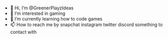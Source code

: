 - 👋 Hi, I’m @GreenerPlayzIdeas
- 👀 I’m interested in gaming
- 🌱 I’m currently learning how to code games
- 📫 How to reach me by snapchat instagram twitter discord something to contact with

<!---
GreenerPlayzIdeas/GreenerPlayzIdeas is a ✨ special ✨ repository because its `README.md` (this file) appears on your GitHub profile.
You can click the Preview link to take a look at your changes.
--->
